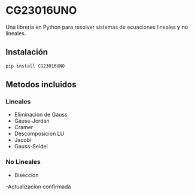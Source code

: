 # CG23016UNO

Una libreria en Python para resolver sistemas de ecuaciones lineales y no lineales.

## Instalación

```bash
pip install CG23016UNO
```

## Metodos incluidos

### Lineales

- Eliminacion de Gauss
- Gauss-Jordan
- Cramer
- Descomposicion LU
- Jacobi
- Gauss-Seidel

### No Lineales

- Biseccion

-Actualizacion confirmada
